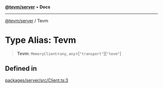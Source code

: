 [**@tevm/server**](../README.md) • **Docs**

***

[@tevm/server](../globals.md) / Tevm

# Type Alias: Tevm

> **Tevm**: `MemoryClient`\<`any`, `any`\>\[`"transport"`\]\[`"tevm"`\]

## Defined in

[packages/server/src/Client.ts:3](https://github.com/evmts/tevm-monorepo/blob/main/packages/server/src/Client.ts#L3)
